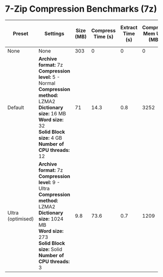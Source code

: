 # 7-Zip Compression Benchmarks (7z)
|**Preset**|**Settings**|**Size (MB)**|**Compress Time (s)**|**Extract Time (s)**|**Compress Mem Use (MB)**|**Extract Mem Use (MB)**|
|-|-|-|-|-|-|-|
|None|None|303|0|0|0|0|
|Default|**Archive format:** 7z <br> **Compression level:** 5 - Normal <br> **Compression method:** LZMA2 <br> **Dictionary size:** 16 MB <br> **Word size:** 32 <br> **Solid Block size:** 4 GB <br> **Number of CPU threads:** 12|71|14.3|0.8|3252|319|
|Ultra (optimised)|**Archive format:** 7z <br> **Compression level:** 9 - Ultra <br> **Compression method:** LZMA2 <br> **Dictionary size:** 1024 MB <br> **Word size:** 273 <br> **Solid Block size:** Solid <br> **Number of CPU threads:** 3|9.8|73.6|0.7|1209|381|